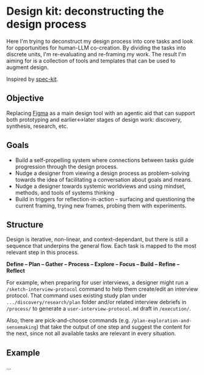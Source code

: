 # Design kit: deconstructing the design process

Here I'm trying to deconstruct my design process into core tasks and look for opportunities for human-LLM co-creation. By dividing the tasks into discrete units, I'm re-evaluating and re-framing my work. The result I'm aiming for is a collection of tools and templates that can be used to augment design.

Inspired by [spec-kit](https://github.com/github/spec-kit).

## Objective

Replacing [Figma](https://www.figma.com/) as a main design tool with an agentic aid that can support both prototyping and earlier↔later stages of design work: discovery, synthesis, research, etc.

## Goals

- Build a self-propelling system where connections between tasks guide progression through the design process.
- Nudge a designer from viewing a design process as problem-solving towards the idea of facilitating a conversation about goals and means.
- Nudge a designer towards systemic worldviews and using mindset, methods, and tools of systems thinking
- Build in triggers for reflection-in-action – surfacing and questioning the current framing, trying new frames, probing them with experiments.

## Structure

Design is iterative, non-linear, and context-dependant, but there is still a sequence that underpins the general flow. Each task is mapped to the most relevant step in this process.

**Define – Plan – Gather – Process – Explore – Focus – Build – Refine – Reflect**

For example, when preparing for user interviews, a designer might run a `/sketch-interview-protocol` command to help them create/edit an interview protocol. That command uses existing study plan under `.../discovery/research/plan` folder and/or related interview debriefs in `/process/` to generate a `user-interview-protocol.md` draft in `/execution/`.

Also, there are pick-and-choose commands (e.g. `/plan-exploration-and-sensemaking`) that take the output of one step and suggest the content for the next, since not all available tasks are relevant in every situation.

## Example

...
